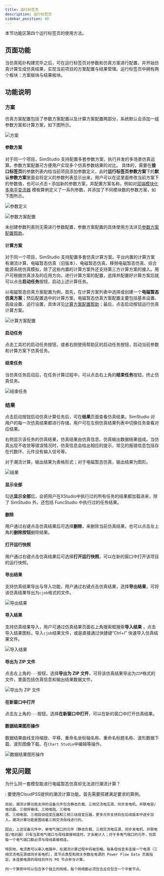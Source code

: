 ```yaml
---
title: 运行标签页
description: 运行标签页
sidebar_position: 40
---
```


本节功能区第四个运行标签页的使用方法。

## 页面功能

当仿真拓扑构建完毕之后，可在运行标签页对参数和仿真方案进行配置，并开始仿真计算生成仿真结果，实现当前项目的方案配置与结果管理。运行标签页中拥有两个板块：方案板块与结果板块。

## 功能说明

### 方案

仿真方案配置包括了参数方案配置以及计算方案配置两部分，系统默认会添加一组参数方案和计算方案，如下图所示。

![方案](./1.png)

#### 参数方案

对于同一个项目，SimStudio 支持配置多套参数方案，执行并发的多场景仿真运算。参数方案配置可方便用户实现多个仿真参数结果的对比。
具体的，需要在**接口标签页**的参数列表内给当前项目添加参数定义，此时**运行标签页参数方案**下的**默认参数方案**里面会将定义的参数列表显示出来，用户可以在这里面修改当前方案下的参数值，也可以点击`＋`添加新的参数方案，并配置方案名称。例如对[双端模块化多电平变流器](https://cloudpss.net/model/CloudPSS/MMC_Benchmark#/interface)
模板算例定义了一系列参数，并添加了不同模块数的参数方案，如下图所示。

![参数定义](./2.png)

![参数方案配置](./3.png)

未创建参数列表则无需进行参数配置，参数方案配置的具体使用方法详见[参数方案配置帮助](../../../basic/parameterCalculate/index.md)。

#### 计算方案

对于同一个项目，SimStudio 支持配置多套仿真计算方案。平台内置的计算方案有潮流计算、电磁暂态仿真（旧版本）、电磁暂态仿真、移频电磁暂态仿真、综合能源系统仿真模拟，除了这些内置的计算方案外还支持第三方计算方案的接入。用户可根据仿真涉及的应用方向，进行计算方案的配置，选择并配置好计算方案后就可以点击**启动任务**按钮，启动上述计算任务。

以电磁暂态仿真方案配置为例，首先，在计算方案列表中选择或创建一个**电磁暂态仿真方案**；然后配置选中的计算方案，电磁暂态仿真方案配置主要包括基本设置、高级设置、运行设置，具体详见[计算方案配置帮助](../../../basic/parameterCalculate/index.md)；最后，点击启动按钮运行仿真计算方案。

![计算方案配置](./4.png)

#### 启动任务 

点击工具栏的启动任务按钮，或者右侧使用帮助区的启动任务按钮，启动当前参数和计算方案下仿真任务。

#### 结束任务 

当仿真任务启动后，在任务计算过程中，可以点击右上角的**结束任务**按钮，终止仿真任务。

![结束任务](./5.png)

### 结果

点击启动按钮启动仿真计算任务后，可在**结果**页面查看仿真结果。SimStudio 对用户的每一次仿真结果都进行存储，用户可在左侧仿真结果列表中切换任务查看对应结果。

右侧显示该任务的仿真结果，仿真结果由仿真信息、仿真输出数据结果组成。当仿真出现不收敛等错误情况时，仿真信息会给出相应的提示，常见的报错信息包括存在代数环、元件没有输入信号等。

对于潮流计算，输出结果为表格形式；对于电磁暂态仿真，输出结果为图形。

![结果](./6.png)

#### 显示全部

勾选**显示全部**后，会把用户在XStudio中执行过的所有任务的结果都加载进来，除了 SimStudio 外，还包括 FuncStudio 中执行过的任务结果。

#### 删除

用户通过右键点击仿真结果后可选择**删除**，来删除当前仿真结果。也可以点击左上角的**删除按钮**删除结果。

#### 打开运行快照

用户通过右键点击仿真结果后可选择**打开运行快照**，可以在新的窗口中打开该项目的运行快照。

#### 导出结果

支持仿真结果导出与导入功能，用户通过右键点击仿真结果，选择**导出结果**，可将该仿真结果导出为`cjob`格式的文件。

![导出结果](./7.png)

#### 导入结果

支持仿真结果导入，用户可通过仿真结果页面右上角搜索框搜索**导入结果** ，点击导入结果图标，导入`cjob`结果文件，或是直接通过快捷键“Ctrl+I” 快速导入仿真结果文件。

![导入结果](./8.png)

#### 导出为 ZIP 文件

点击左上角的`···`按钮，选择**导出为 ZIP 文件**，可将该仿真结果导出为`ZIP`格式的文件，里面包括仿真信息和输出结果数据文件。

![导出为 ZIP 文件](./9.png)

#### 在新窗口中打开 

点击左上角的`···`按钮，选择**在新窗口中打开**，可以在新的窗口中打开仿真结果。

#### 数据结果图形操作 

数据结果曲线支持缩放、平移、重命名坐标轴名称、重命名标题名称、波形数据下载、波形图像下载、在`Chart Studio`中编辑等操作。

![数据结果图形操作](./10.png)

## 常见问题

为什么同一套模型能进行电磁暂态仿真却无法进行潮流计算？

:   要使用CloudPSS提供的潮流计算功能，首先需要搭建满足要求的算例。

    目前，潮流计算功能支持的设备元件包含静态负载、三相交流电压源、同步发电机、并联电容/电抗器、三相传输线、三相电阻、三相电 
    感、三相电容、三相双绕组变压器和三相三绕组变压器，更多元件支持将在后续版本中逐步加入。潮流计算功能是围绕着三相交流母线进行的。
    
    因此，上述设备元件中，单电气端口的元件（静态负载、三相交流电压源、同步发电机、并联电容/电抗器）只有当其电气端口与母线直接相连时，才会被计入；对于多电气端口的元件，则其每一个电气端口都必须与母线直接相连。
    
    特别地，电流表可以串入电路中，在潮流计算过程中将被忽略。每条母线至多连接一个电源（三相交流电压源或同步发电机），其节点类型和相关参数在电源的 Power Flow Data 页面指定。未连接电源的母线将作为 PQ 节点参与计算。
    
    同一个算例中可以包含多个独立的网络，每个网络都必须包含且仅包含一个平衡节点。